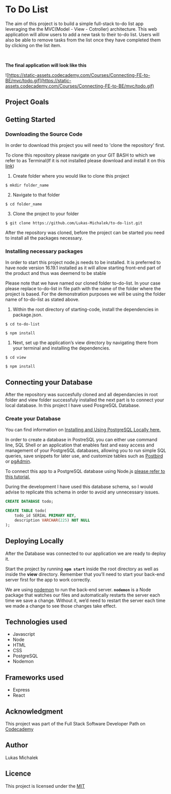 # **To Do List**

The aim of this project is to build a simple full-stack to-do list app leveraging the the MVC(Model - View - Cotroller) architecture. This web application will allow users to add a new task to their to-do list. Users will also be able to remove tasks from the list once they have completed them by clicking on the list item. 

<br>

**The final application will look like this**



![https://static-assets.codecademy.com/Courses/Connecting-FE-to-BE/mvc/todo.gif](https://static-assets.codecademy.com/Courses/Connecting-FE-to-BE/mvc/todo.gif)

## **Project Goals**


## **Getting Started**

### **Downloading the Source Code**
In order to download this project you will need to 'clone the repository' first.

To clone this repository please navigate on your GIT BASH to which we refer to as Terminal(If it is not installed please download and install it on this [link](https://git-scm.com/downloads))

1. Create folder where you would like to clone this project

```
$ mkdir folder_name
```

2. Navigate to that folder

```
$ cd folder_name
```

3. Clone the project to your folder

```
$ git clone https://github.com/Lukas-Michalek/to-do-list.git
```

After the repository was cloned, before the project can be started you need to install all the packages necessary.

### **Installing necessary packages**

 In order to start this project node.js needs to be installed. It is preferred to have node version 16.19.1 installed as it will allow starting front-end part of the product and thus was deemend to be stable
 
 Please note that we have named our cloned folder to-do-list. In your case please replace to-do-list in file path with the name of the folder where the project is based. For the demonstration purposes we will be using the folder name of to-do-list as stated above.

1. Within the root directory of starting-code, install the dependencies in package.json.

```
$ cd to-do-list
```

```
$ npm install
```

1. Next, set up the application’s view directory by navigating there from your terminal and installing the dependencies.

```
$ cd view
```

```
$ npm install
```

## **Connecting your Database**
After the repository was succesfully cloned and all dependancies in root folder and view folder successfuly installed the next part is to connect your local database. In this project I have used PosgreSQL Database.

### **Create your Database**
You can find information on [Installing and Using PostgreSQL Locally here.](https://www.codecademy.com/article/installing-and-using-postgresql-locally)

In order to create a database in PostreSQL you can either use command line, SQL Shell or an application that enables fast and easy access and management of your PostgreSQL databases, allowing you to run simple SQL queries, save snippets for later use, and customize tables such as [Postbird](https://github.com/Paxa/postbird) or [pgAdmin](https://www.pgadmin.org/).

To connect this app to a PostgreSQL database using Node.js [please refer to this tutorial.](https://www.makeuseof.com/node-postgresql-connect-how/)

During the development I have used this database schema, so I would advise to replicate this schema in order to avoid any unnecessary issues.

```sql
CREATE DATABASE todo;

CREATE TABLE todo(
    todo_id SERIAL PRIMARY KEY,
    description VARCHAR(225) NOT NULL 
);
```

## **Deploying Locally**

After the Database was connected to our application we are ready to deploy it.

Start the project by running **`npm start`** inside the root directory as well as inside the **view** directory. Remember that you’ll need to start your back-end server first for the app to work correctly.

We are using [nodemon](https://www.npmjs.com/package/nodemon) to run the back-end server. **`nodemon`** is a Node package that watches our files and automatically restarts the server each time we save a change. Without it, we’d need to restart the server each time we made a change to see those changes take effect.

## **Technologies used**
 - Javascript
 - Node 
 - HTML
 - CSS
 - PostgreSQL
 - Nodemon

## **Frameworks used**
 - Express 
 - React

## **Acknowledgment**
This project was part of the Full Stack Software Developer Path on [Codecademy](https://www.codecademy.com/)

## **Author**
Lukas Michalek

## **Licence**
This project is licensed under the [MIT](https://mit-license.org/)
